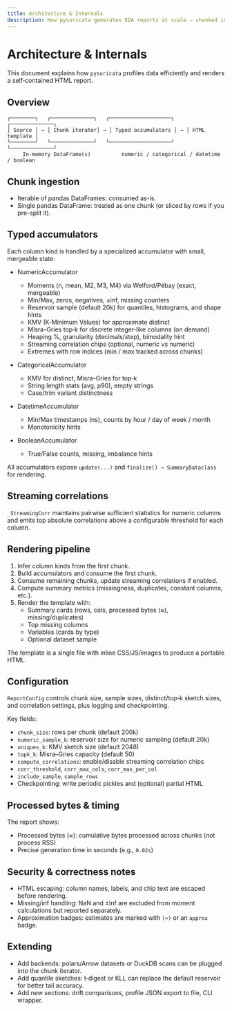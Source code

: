 ```yaml
---
title: Architecture & Internals
description: How pysuricata generates EDA reports at scale — chunked ingestion, accumulators, sketches, rendering, and configuration.
---
```


# Architecture & Internals

This document explains how `pysuricata` profiles data efficiently and renders a self‑contained HTML report.

## Overview

```
┌────────┐   ┌──────────────┐   ┌────────────────────┐   ┌──────────────┐
│ Source │ → │ Chunk iterator│ → │ Typed accumulators │ → │ HTML template │
└────────┘   └──────────────┘   └────────────────────┘   └──────────────┘
     In-memory DataFrame(s)          numeric / categorical / datetime / boolean
```

## Chunk ingestion

- Iterable of pandas DataFrames: consumed as-is.
- Single pandas DataFrame: treated as one chunk (or sliced by rows if you pre-split it).

## Typed accumulators

Each column kind is handled by a specialized accumulator with small, mergeable state:

- NumericAccumulator
  - Moments (n, mean, M2, M3, M4) via Welford/Pébay (exact, mergeable)
  - Min/Max, zeros, negatives, ±inf, missing counters
  - Reservoir sample (default 20k) for quantiles, histograms, and shape hints
  - KMV (K‑Minimum Values) for approximate distinct
  - Misra–Gries top‑k for discrete integer‑like columns (on demand)
  - Heaping %, granularity (decimals/step), bimodality hint
  - Streaming correlation chips (optional, numeric vs numeric)
  - Extremes with row indices (min / max tracked across chunks)

- CategoricalAccumulator
  - KMV for distinct, Misra–Gries for top‑k
  - String length stats (avg, p90), empty strings
  - Case/trim variant distinctness

- DatetimeAccumulator
  - Min/Max timestamps (ns), counts by hour / day of week / month
  - Monotonicity hints

- BooleanAccumulator
  - True/False counts, missing, imbalance hints

All accumulators expose `update(...)` and `finalize() → SummaryDataclass` for rendering.

## Streaming correlations

`_StreamingCorr` maintains pairwise sufficient statistics for numeric columns and emits top absolute correlations above a configurable threshold for each column.

## Rendering pipeline

1. Infer column kinds from the first chunk.
2. Build accumulators and consume the first chunk.
3. Consume remaining chunks, update streaming correlations if enabled.
4. Compute summary metrics (missingness, duplicates, constant columns, etc.).
5. Render the template with:
   - Summary cards (rows, cols, processed bytes (≈), missing/duplicates)
   - Top missing columns
   - Variables (cards by type)
   - Optional dataset sample

The template is a single file with inline CSS/JS/images to produce a portable HTML.

## Configuration

`ReportConfig` controls chunk size, sample sizes, distinct/top‑k sketch sizes, and correlation settings, plus logging and checkpointing.

Key fields:

- `chunk_size`: rows per chunk (default 200k)
- `numeric_sample_k`: reservoir size for numeric sampling (default 20k)
- `uniques_k`: KMV sketch size (default 2048)
- `topk_k`: Misra–Gries capacity (default 50)
- `compute_correlations`: enable/disable streaming correlation chips
- `corr_threshold`, `corr_max_cols`, `corr_max_per_col`
- `include_sample`, `sample_rows`
- Checkpointing: write periodic pickles and (optional) partial HTML

## Processed bytes & timing

The report shows:
- Processed bytes (≈): cumulative bytes processed across chunks (not process RSS)
- Precise generation time in seconds (e.g., `0.02s`)

## Security & correctness notes

- HTML escaping: column names, labels, and chip text are escaped before rendering.
- Missing/inf handling: NaN and ±Inf are excluded from moment calculations but reported separately.
- Approximation badges: estimates are marked with `(≈)` or an `approx` badge.

## Extending

- Add backends: polars/Arrow datasets or DuckDB scans can be plugged into the chunk iterator.
- Add quantile sketches: t‑digest or KLL can replace the default reservoir for better tail accuracy.
- Add new sections: drift comparisons, profile JSON export to file, CLI wrapper.
